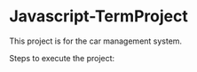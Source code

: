 # Javascript-TermProject
This project is for the car management system.

Steps to execute the project: